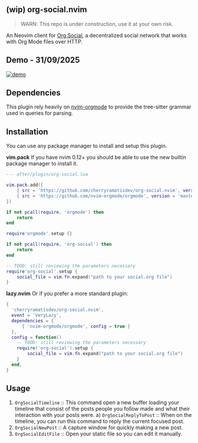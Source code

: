 ## (wip) org-social.nvim

> WARN: This repo is under construction, use it at your own risk.

An Neovim client for [Org Social](https://github.com/tanrax/org-social), a decentralized social network that works with Org Mode files over HTTP.

## Demo - 31/09/2025

[![demo](https://asciinema.org/a/736914.svg)](https://asciinema.org/a/736914)

## Dependencies

This plugin rely heavily on [nvim-orgmode](https://github.com/nvim-orgmode/orgmode) to provide the tree-sitter grammar used in queries for parsing.

## Installation

You can use any package manager to install and setup this plugin.

**vim.pack** If you have nvim 0.12+ you should be able to use the new builtin package manager to install it.

```lua
--- after/plugin/org-social.lua

vim.pack.add({
    { src = 'https://github.com/cherryramatisdev/org-social.nvim', version = 'main' },
    { src = 'https://github.com/nvim-orgmode/orgmode', version = 'master' }
})

if not pcall(require, 'orgmode') then
    return
end

require'orgmode'.setup {}

if not pcall(require, 'org-social') then
    return
end

-- TOOD: still reviewing the parameters necessary
require'org-social'.setup {
    social_file = vim.fn.expand("path to your social.org file")
}
```

**lazy.nvim** Or if you prefer a more standard plugin:

```lua
{
  'cherryramatisdev/org-social.nvim',
  event = 'VeryLazy',
  dependencies = {
      { 'nvim-orgmode/orgmode', config = true }
  },
  config = function()
    -- TOOD: still reviewing the parameters necessary
    require('org-social').setup {
        social_file = vim.fn.expand("path to your social.org file")
    }
  end,
}
```

## Usage

1. `OrgSocialTimeline` :: This command open a new buffer loading your timeline that consist of the posts people you follow made and what their interaction with your posts were.
    a) `OrgSocialReplyToPost` :: When on the timeline, you can run this command to reply the current focused post.
2. `OrgSocialNewPost` :: A capture window for quickly making a new post.
2. `OrgSocialEditFile` :: Open your static file so you can edit it manually.
